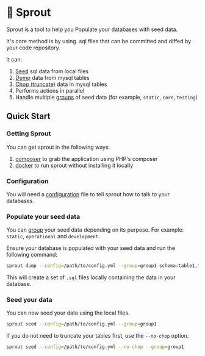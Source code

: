 # 🌱 Sprout

Sprout is a tool to help you Populate your databases with seed data.

It's core method is by using .sql files that can be committed and diffed by your code repository.

It can:

1. [Seed](commands/seed.md) sql data from local files
1. [Dump](commands/dump.md) data from mysql tables
1. [Chop (truncate)](commands/chop.md) data in mysql tables
1. Performs actions in parallel
1. Handle multiple [groups](groups.md) of seed data (for example, `static`, `core`, `testing`)

## Quick Start

### Getting Sprout

You can get sprout in the following ways:

1. [composer](setup/composer.md) to grab the application using PHP's composer
1. [docker](setup/docker.md) to run sprout without installing it locally

### Configuration

You will need a [configuration](setup/configuration.md) file to tell sprout how to talk to your databases.

### Populate your seed data

You can [group](groups.md) your seed data depending on its purpose. For example: `static`, `operational` and `development`.

Ensure your database is populated with your seed data and run the following command:

```bash
sprout dump --config=/path/to/config.yml --group=group1 schema:table1,table2,... schema2:table3,... ...
```

This will create a set of `.sql` files locally containing the data in your database.

### Seed your data

You can now seed your data using the local files.

```bash
sprout seed --config=/path/to/config.yml --group=group1
```

If you do not need to truncate your tables first, use the `--no-chop` option.

```bash
sprout seed --config=/path/to/config.yml --no-chop --group=group1
```
